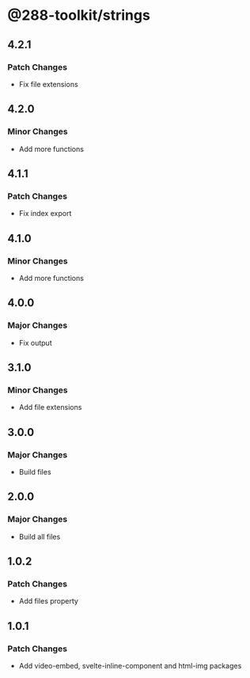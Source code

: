 # @288-toolkit/strings

## 4.2.1

### Patch Changes

- Fix file extensions

## 4.2.0

### Minor Changes

- Add more functions

## 4.1.1

### Patch Changes

- Fix index export

## 4.1.0

### Minor Changes

- Add more functions

## 4.0.0

### Major Changes

- Fix output

## 3.1.0

### Minor Changes

- Add file extensions

## 3.0.0

### Major Changes

- Build files

## 2.0.0

### Major Changes

- Build all files

## 1.0.2

### Patch Changes

- Add files property

## 1.0.1

### Patch Changes

- Add video-embed, svelte-inline-component and html-img packages
